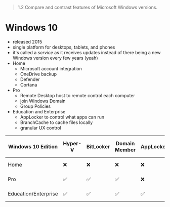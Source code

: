> 1.2 Compare and contrast features of Microsoft Windows versions.

# Windows 10

- released 2015
- single platform for desktops, tablets, and phones
- it's called a *service* as it receives updates instead of there being a new Windows version every few years (yeah)
- Home 
	- Microsoft account integration
	- OneDrive backup
	- Defender
	- Cortana
- Pro 
	- Remote Desktop host to remote control each computer
	- join Windows Domain
	- Group Policies
- Education and Enterprise
	- AppLocker to control what apps can run
	- BranchCache to cache files locally
	- granular UX control

Windows 10 Edition | Hyper-V | BitLocker | Domain Member | AppLocker | BranchCache | Max x86 RAM | Max x64 RAM
-- | - | - | - | - | - | - | -
Home | ❌ | ❌ | ❌ | ❌ | ❌ | 4 GB | 128 GB
Pro | ✅ | ✅ | ✅ | ❌ | ❌ | 4 GB | 2048 GB
Education/Enterprise | ✅ | ✅ | ✅ | ✅ | ✅ | 4 GB | 2048 GB
